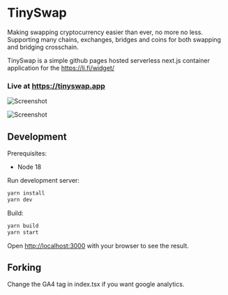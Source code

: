 # TinySwap

Making swapping cryptocurrency easier than ever, no more no less.<br>
Supporting many chains, exchanges, bridges and coins for both swapping and bridging crosschain.

TinySwap is a simple github pages hosted serverless next.js container application for the https://li.fi/widget/

### Live at https://tinyswap.app

![Screenshot](https://github.com/paintoshi/tinyswap/blob/main/public/screen1.png?raw=true)

![Screenshot](https://github.com/paintoshi/tinyswap/blob/main/public/screen2.png?raw=true)

## Development

Prerequisites:

* Node 18

Run development server:

```bash
yarn install
yarn dev
```

Build:

```bash
yarn build
yarn start
```

Open [http://localhost:3000](http://localhost:3000) with your browser to see the result.

## Forking

Change the GA4 tag in index.tsx if you want google analytics.
